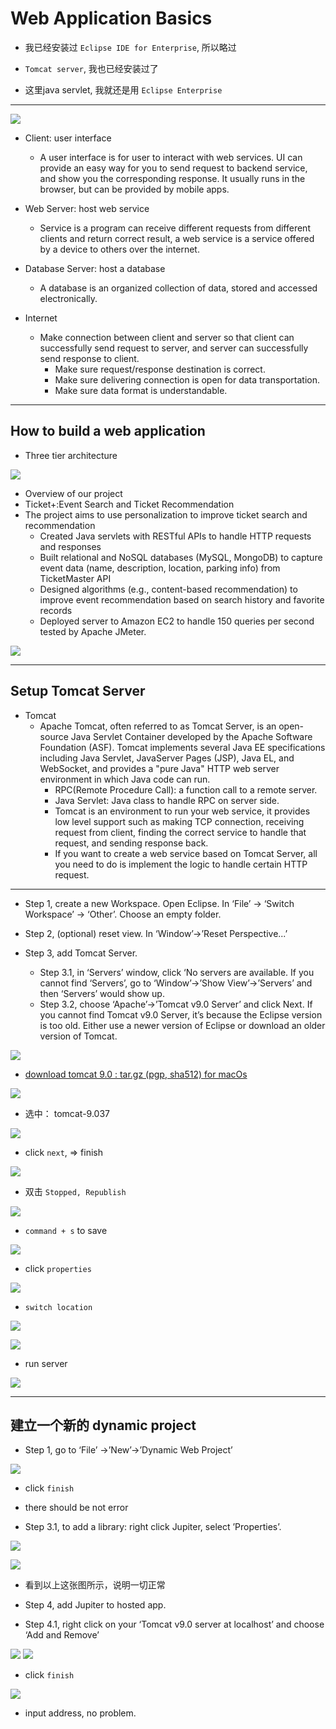 # Web Application Basics

- 我已经安装过 `Eclipse IDE for Enterprise`, 所以略过

- `Tomcat server`, 我也已经安装过了

- 这里java servlet, 我就还是用 `Eclipse Enterprise`

---

![](img/2020-07-24-16-19-08.png)

- Client: user interface
  - A user interface is for user to interact with web services. UI can provide an easy
    way for you to send request to backend service, and show you the corresponding
    response. It usually runs in the browser, but can be provided by mobile apps.

- Web Server: host web service
  - Service is a program can receive different requests from different clients and 
    return correct result, a web service is a service offered by a device to others over 
    the internet.

- Database Server: host a database
  - A database is an organized collection of data, stored and accessed electronically.

- Internet
  - Make connection between client and server so that client can successfully send 
    request to server, and server can successfully send response to client.
    - Make sure request/response destination is correct.
    - Make sure delivering connection is open for data transportation.
    - Make sure data format is understandable.

---

## How to build a web application

- Three tier architecture

![](img/2020-07-24-16-31-13.png)


- Overview of our project
- Ticket+:Event Search and Ticket Recommendation
- The project aims to use personalization to improve ticket search and recommendation
  - Created Java servlets with RESTful APIs to handle HTTP requests and responses
  - Built relational and NoSQL databases (MySQL, MongoDB) to capture event data 
    (name, description, location, parking info) from TicketMaster API
  - Designed algorithms (e.g., content-based recommendation) to improve 
    event recommendation based on search history and favorite records
  - Deployed server to Amazon EC2 to handle 150 queries per second tested by Apache JMeter.  


![](img/2020-07-24-16-53-27.png)

---

## Setup Tomcat Server

- Tomcat
  - Apache Tomcat, often referred to as Tomcat Server, is an open-source Java Servlet 
    Container developed by the Apache Software Foundation (ASF). 
    Tomcat implements several Java EE specifications including Java Servlet, 
    JavaServer Pages (JSP), Java EL, and WebSocket, 
    and provides a "pure Java" HTTP web server environment in which Java code can run.
    - RPC(Remote Procedure Call): a function call to a remote server.
    - Java Servlet: Java class to handle RPC on server side.
    - Tomcat is an environment to run your web service, it provides low level support 
      such as making TCP connection, receiving request from client, 
      finding the correct service to handle that request, and sending response back.
    - If you want to create a web service based on Tomcat Server, 
      all you need to do is implement the logic to handle certain HTTP request.  

---

- Step 1, create a new Workspace. Open Eclipse. In ‘File’ -> ‘Switch Workspace’ -> ‘Other’. 
  Choose an empty folder.

- Step 2, (optional) reset view. In ‘Window’->’Reset Perspective...’


- Step 3, add Tomcat Server.
  - Step 3.1, in ‘Servers’ window, click ‘No servers are available. 
    If you cannot find ‘Servers’, go to ‘Window’->’Show View’->’Servers’ 
    and then ‘Servers’ would show up.
  - Step 3.2, choose ‘Apache’->’Tomcat v9.0 Server’ and click Next. 
    If you cannot find Tomcat v9.0 Server, it’s because the Eclipse version is too old. 
    Either use a newer version of Eclipse or download an older version of Tomcat.  

![](img/2020-07-24-17-46-41.png)

- [download tomcat 9.0 : tar.gz (pgp, sha512) for macOs](https://tomcat.apache.org/download-90.cgi)


![](img/2020-07-24-18-08-06.png)

- 选中： tomcat-9.037

![](img/2020-07-24-18-08-30.png)

- click `next`, => finish

![](img/2020-07-24-18-12-58.png)

- 双击 `Stopped, Republish`

![](img/2020-07-24-18-14-23.png)

- `command + s` to save

![](img/2020-07-24-18-15-16.png)

- click `properties`

![](img/2020-07-24-18-16-39.png)

- `switch location`

![](img/2020-07-24-18-17-29.png)

![](img/2020-07-24-18-18-27.png)

- run server

![](img/2020-07-24-18-19-00.png)

---

## 建立一个新的 dynamic project

- Step 1, go to ‘File’ ->’New’->’Dynamic Web Project’

![](img/2020-07-24-19-00-13.png)

- click `finish`

- there should be not error

- Step 3.1, to add a library: right click Jupiter, select ’Properties’.

![](img/2020-07-24-19-03-01.png)

![](img/2020-07-24-19-05-00.png)

- 看到以上这张图所示，说明一切正常

- Step 4, add Jupiter to hosted app.
  
- Step 4.1, right click on your ‘Tomcat v9.0 server at localhost’ 
  and choose ‘Add and Remove’

![](img/2020-07-24-19-06-29.png)
![](img/2020-07-24-19-06-55.png)

- click `finish`

![](img/2020-07-24-19-07-58.png)

- input address, no problem.


